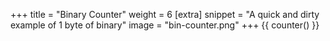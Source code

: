 +++
title = "Binary Counter"
weight = 6
[extra]
snippet = "A quick and dirty example of 1 byte of binary"
image = "bin-counter.png"
+++
{{ counter() }}